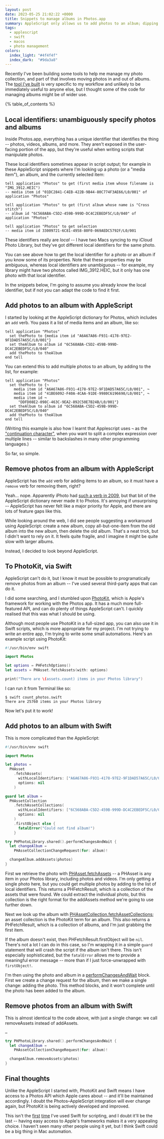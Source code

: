 ```yaml
---
layout: post
date: 2023-05-25 21:02:22 +0000
title: Snippets to manage albums in Photos.app
summary: AppleScript only allows us to add photos to an album; dipping into Swift and PhotoKit lets us both add and remove photos.
tags:
  - applescript
  - swift
  - macos
  - photo management
colors:
  index_light: "#4f4f4f"
  index_dark:  "#9da3a8"
---
```


Recently I've been building some tools to help me manage my photo collection, and part of that involves moving photos in and out of albums.
The [tool I've built](https://github.com/alexwlchan/photo-reviewer) is very specific to my workflow and unlikely to be immediately useful to anyone else, but I thought some of the code for managing albums might be of wider use.

{% table_of_contents %}

## Local identifiers: unambiguously specify photos and albums

Inside Photos.app, everything has a unique identifier that identifies the thing -- photos, videos, albums, and more.
They aren't exposed in the user-facing portion of the app, but they're useful when writing scripts that manipulate photos.

These local identifiers sometimes appear in script output; for example in these AppleScript snippets where I'm looking up a photo (or a "media item"), an album, and the currently selected item:

```applescript
tell application "Photos" to get (first media item whose filename is "IMG_3912.HEIC")
-- media item id "01DC2841-C4EB-422B-9B44-80C774F3AE66/L0/001" of application "Photos"

tell application "Photos" to get (first album whose name is "Cross stitch")
-- album id "6C568ABA-C5D2-459B-999D-DC4C2EBEDF5C/L0/040" of application "Photos"

tell application "Photos" to get selection
-- media item id 33009721-6C81-4958-80F0-069AEDC5792F/L0/001
```

These identifiers really are *local* -- I have two Macs syncing to my iCloud Photo Library, but they've got different local identifiers for the same photo.

You can see above how to get the local identifier for a photo or an album if you know some of its properties.
Note that these properties may be ambiguous, whereas local identifiers are unambiguous -- for example, my library might have two photos called IMG_3912.HEIC, but it only has one photo with that local identifier.

In the snippets below, I'm going to assume you already know the local identifier, but if not you can adapt the code to find it first.

## Add photos to an album with AppleScript

I started by looking at the AppleScript dictionary for Photos, which includes an `add` verb.
You pass it a list of media items and an album, like so:

```applescript
tell application "Photos"
  set thePhoto to {media item id "A6A67A86-F931-4178-97E2-9F1DAD57A65C/L0/001"}
  set theAlbum to album id "6C568ABA-C5D2-459B-999D-DC4C2EBEDF5C/L0/040"
  add thePhoto to theAlbum
end tell
```

You can extend this to add multiple photos to an album, by adding to the list, for example:

```applescript
tell application "Photos"
  set thePhoto to {¬
    media item id "A6A67A86-F931-4178-97E2-9F1DAD57A65C/L0/001", ¬
    media item id "41BE6092-F40A-4CAA-91DE-9980C6196698/L0/001", ¬
    media item id ¬
      "DDFD08E2-098C-463C-9EA2-892C50E7B24B/L0/001"}
  set theAlbum to album id "6C568ABA-C5D2-459B-999D-DC4C2EBEDF5C/L0/040"
  add thePhoto to theAlbum
end tell
```

(Writing this example is also how I learnt that Applescript uses `¬` as the ["continuation character"][continuation], when you want to split a complex expression over multiple lines -- similar to backslashes in many other programming languages.)

So far, so simple.

[continuation]: https://developer.apple.com/library/archive/documentation/AppleScript/Conceptual/AppleScriptLangGuide/conceptual/ASLR_lexical_conventions.html#//apple_ref/doc/uid/TP40000983-CH214-SW9

## Remove photos from an album with AppleScript

AppleScript has the `add` verb for adding items to an album, so it must have a `remove` verb for removing them, right?

Yeah… nope.
Apparently iPhoto had [such a verb in 2009][iphoto], but that bit of the AppleScript dictionary never made it to Photos.
It's annoying if unsurprising -- AppleScript has never felt like a major priority for Apple, and there are lots of feature gaps like this.

While looking around the web, I did see people suggesting a workaround using AppleScript: create a new album, copy all-but-one-item from the old album into the new album, then delete the old album.
That's a neat trick, but I didn't want to rely on it.
It feels quite fragile, and I imagine it might be quite slow with larger albums.

Instead, I decided to look beyond AppleScript.

[iphoto]: https://stackoverflow.com/a/943106/1558022

## To PhotoKit, via Swift

AppleScript can't do it, but I know it must be possible to programatically remove photos from an album -- I've used several third-party apps that can do it.

I did some searching, and I stumbled upon [PhotoKit], which is Apple's framework for working with the Photos app.
It has a much more full-featured API, and can do plenty of things AppleScript can't.
I quickly realised that this was what I should be using.

Although most people use PhotoKit in a full-sized app, you can also use it in Swift scripts, which is more appropriate for my project.
I'm not trying to write an entire app, I'm trying to write some small automations.
Here's an example script using PhotoKit:

```swift
#!/usr/bin/env swift

import Photos

let options = PHFetchOptions()
let assets = PHAsset.fetchAssets(with: options)

print("There are \(assets.count) items in your Photos library")
```

I can run it from Terminal like so:

```console
$ swift count_photos.swift
There are 25760 items in your Photos library
```

Now let's put it to work!

[PhotoKit]: https://developer.apple.com/documentation/photokit

## Add photos to an album with Swift

This is more complicated than the AppleScript:

```swift
#!/usr/bin/env swift

import Photos

let photos =
  PHAsset
    .fetchAssets(
      withLocalIdentifiers: ["A6A67A86-F931-4178-97E2-9F1DAD57A65C/L0/001"],
      options: nil
    )

guard let album =
  PHAssetCollection
    .fetchAssetCollections(
      withLocalIdentifiers: ["6C568ABA-C5D2-459B-999D-DC4C2EBEDF5C/L0/040"],
      options: nil
    )
    .firstObject else {
      fatalError("Could not find album!")
    }

try PHPhotoLibrary.shared().performChangesAndWait {
  let changeAlbum =
    PHAssetCollectionChangeRequest(for: album)!

  changeAlbum.addAssets(photos)
}
```

First we retrieve the photo with [PHAsset.fetchAssets][fetchAssets] -- a PHAsset is any item in your Photos library, including photos and videos.
I'm only getting a single photo here, but you could get multiple photos by adding to the list of local identifiers.
This returns a PHFetchResult, which is a collection of the assets that were found.
We could extract the individual photo, but this collection is the right format for the addAssets method we're going to use further down.

Next we look up the album with [PHAssetCollection.fetchAssetCollections][fetchAssetCollections]; an asset collection is the PhotoKit term for an album.
This also returns a PHFetchResult, which is a collection of albums, and I'm just grabbing the first item.

If the album doesn't exist, then PHFetchResult.firstObject will be `nil`.
There's not a lot I can do in this case, so I'm wrapping it in a simple `guard` statement that will crash the script if the album isn't there.
This isn't especially sophisticated, but the `fatalError` allows me to provide a meaningful error message -- more than if I just force-unwrapped with `firstObject!`.

I'm then using the photo and album in a [performChangesAndWait] block.
First we create a change request for the album, then we make a single change: adding the photo.
This method blocks, and it won't complete until the photo has been added to the album.

[fetchAssets]: https://developer.apple.com/documentation/photokit/phasset/1624732-fetchassets
[fetchAssetCollections]: https://developer.apple.com/documentation/photokit/phassetcollection/1618510-fetchassetcollections
[performChangesAndWait]: https://developer.apple.com/documentation/photokit/phphotolibrary/1620747-performchangesandwait

## Remove photos from an album with Swift

This is almost identical to the code above, with just a single change: we call removeAssets instead of addAssets.

```swift
…

try PHPhotoLibrary.shared().performChangesAndWait {
  let changeAlbum =
    PHAssetCollectionChangeRequest(for: album)!

  changeAlbum.removeAssets(photos)
}
```

## Final thoughts

Unlike the AppleScript I started with, PhotoKit and Swift means I have access to a Photos API which Apple cares about -- and it'll be maintained accordingly.
I doubt the Photos–AppleScript integration will ever change again, but PhotoKit is being actively developed and improved.

This isn't the [first][appearance] [time][live_text] I've used Swift for scripting, and I doubt it'll be the last -- having easy access to Apple's frameworks makes it a very appealing choice.
I haven't seen many other people using it yet, but I think Swift could be a big thing in Mac automation.

[appearance]: /2022/changing-the-macos-accent-colour/
[live_text]: /2022/live-text-script/
